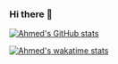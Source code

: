 ### Hi there 👋

[![Ahmed's GitHub stats](https://github-readme-stats.vercel.app/api?username=ahmedeldessouki&show_icons=true&theme=dark)](https://github.com/ahmedeldessouki/github-readme-stats)

[![Ahmed's wakatime stats](https://github-readme-stats.vercel.app/api/wakatime?username=ahmedeldessouki)](https://github.com/ahmedeldessouki/github-readme-stats)

<!--
**AhmedEldessouki/AhmedEldessouki** is a ✨ _special_ ✨ repository because its `README.md` (this file) appears on your GitHub profile.

Here are some ideas to get you started:

- 🔭 I’m currently working on ...
- 🌱 I’m currently learning ...
- 👯 I’m looking to collaborate on ...
- 🤔 I’m looking for help with ...
- 💬 Ask me about ...
- 📫 How to reach me: ...
- 😄 Pronouns: ...
- ⚡ Fun fact: ...
-->
